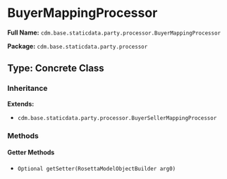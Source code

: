 # BuyerMappingProcessor

**Full Name:** `cdm.base.staticdata.party.processor.BuyerMappingProcessor`

**Package:** `cdm.base.staticdata.party.processor`

## Type: Concrete Class

### Inheritance

**Extends:**
- `cdm.base.staticdata.party.processor.BuyerSellerMappingProcessor`

### Methods

#### Getter Methods

- `Optional getSetter(RosettaModelObjectBuilder arg0)`

